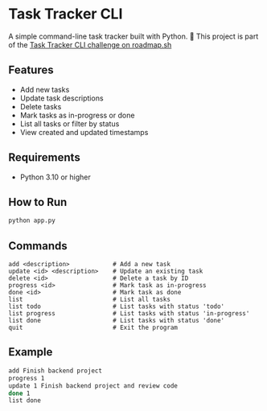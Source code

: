 # Task Tracker CLI

A simple command-line task tracker built with Python.
📌 This project is part of the [Task Tracker CLI challenge on roadmap.sh](https://roadmap.sh/projects/task-tracker)

## Features

- Add new tasks
- Update task descriptions
- Delete tasks
- Mark tasks as in-progress or done
- List all tasks or filter by status
- View created and updated timestamps

## Requirements

- Python 3.10 or higher

## How to Run

```bash
python app.py
```

## Commands

```
add <description>            # Add a new task
update <id> <description>    # Update an existing task
delete <id>                  # Delete a task by ID
progress <id>                # Mark task as in-progress
done <id>                    # Mark task as done
list                         # List all tasks
list todo                    # List tasks with status 'todo'
list progress                # List tasks with status 'in-progress'
list done                    # List tasks with status 'done'
quit                         # Exit the program
```

## Example

```bash
add Finish backend project
progress 1
update 1 Finish backend project and review code
done 1
list done
```

